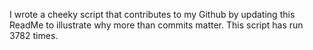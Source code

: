 I wrote a cheeky script that contributes to my Github by updating this ReadMe to illustrate why more than commits matter. This script has run 3782 times.